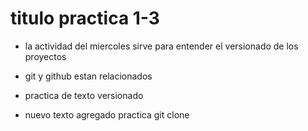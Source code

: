 # titulo practica 1-3

- la actividad del miercoles sirve para entender el versionado de los proyectos

- git y github estan relacionados

- practica de texto versionado

- nuevo texto agregado practica git clone